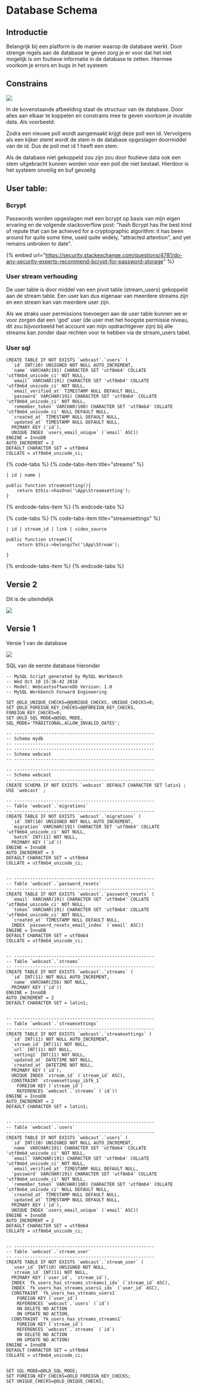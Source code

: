 # Database Schema

## Introductie

Belangrijk bij een platform is de manier waarop de database werkt. Door strenge regels aan de database te geven zorg je er voor dat het niet mogelijk is om foutieve informatie in de database te zetten. Hiermee voorkom je errors en bugs in het systeem

## Constrains

![](../.gitbook/assets/database.jpg)

In de bovenstaande afbeelding staat de structuur van de database. Door alles aan elkaar te koppelen en constrains mee te geven voorkom je invalide data. Als voorbeeld:

Zodra een nieuwe poll wordt aangemaakt krijgt deze poll een id. Vervolgens als een kijker stemt wordt de stem in de database opgeslagen doormiddel van de id. Dus de poll met id 1 heeft een stem.

Als de database niet gekoppeld zou zijn zou door foutieve data ook een stem uitgebracht kunnen worden voor een poll die niet bestaat. Hierdoor is het systeem onveilig en buf gevoelig

## User table:

### Bcrypt

Passwords worden opgeslagen met een bcrypt op basis van mijn eigen ervaring en de volgende stackoverflow post: "hash Bcrypt has the best kind of repute that can be achieved for a cryptographic algorithm: it has been around for quite some time, used quite widely, "attracted attention", and yet remains unbroken to date".

{% embed url="https://security.stackexchange.com/questions/4781/do-any-security-experts-recommend-bcrypt-for-password-storage" %}

### User stream verhouding

De user table is door middel van een pivot table \(stream\_users\) gekoppeld aan de stream table. Een user kan dus eigenaar van meerdere streams zijn en een stream kan van meerdere user zijn. 

Als we straks user permissions toevoegen aan de user table kunnen we er voor zorgen dat een 'god' user \(de user met het hoogste permissie niveau, dit zou bijvoorbeeld het account van mijn opdrachtgever zijn\) bij alle streams kan zonder daar rechten voor te hebben via de stream\_users tabel. 

### User sql

```text
CREATE TABLE IF NOT EXISTS `webcast`.`users` (
  `id` INT(10) UNSIGNED NOT NULL AUTO_INCREMENT,
  `name` VARCHAR(191) CHARACTER SET 'utf8mb4' COLLATE 'utf8mb4_unicode_ci' NOT NULL,
  `email` VARCHAR(191) CHARACTER SET 'utf8mb4' COLLATE 'utf8mb4_unicode_ci' NOT NULL,
  `email_verified_at` TIMESTAMP NULL DEFAULT NULL,
  `password` VARCHAR(191) CHARACTER SET 'utf8mb4' COLLATE 'utf8mb4_unicode_ci' NOT NULL,
  `remember_token` VARCHAR(100) CHARACTER SET 'utf8mb4' COLLATE 'utf8mb4_unicode_ci' NULL DEFAULT NULL,
  `created_at` TIMESTAMP NULL DEFAULT NULL,
  `updated_at` TIMESTAMP NULL DEFAULT NULL,
  PRIMARY KEY (`id`),
  UNIQUE INDEX `users_email_unique` (`email` ASC))
ENGINE = InnoDB
AUTO_INCREMENT = 2
DEFAULT CHARACTER SET = utf8mb4
COLLATE = utf8mb4_unicode_ci;
```



{% code-tabs %}
{% code-tabs-item title="streams" %}
```text
| id | name |

public function streamsetting(){
    return $this->hasOne('\App\Streamsetting');
}
```
{% endcode-tabs-item %}
{% endcode-tabs %}

{% code-tabs %}
{% code-tabs-item title="streamsettings" %}
```text
| id | stream_id | link | video_source

public function stream(){
    return $this->belongsTo('\App\Stream');
    
}
```
{% endcode-tabs-item %}
{% endcode-tabs %}

## Versie 2

Dit is de uiteindelijk

![](../.gitbook/assets/database.jpg)

## Versie 1

Versie 1 van de database

![](../.gitbook/assets/firstdbsetup.png)

SQL van de eerste database hieronder

```text
-- MySQL Script generated by MySQL Workbench
-- Wed Oct 10 15:36:42 2018
-- Model: WebcastsoftwareDb Version: 1.0
-- MySQL Workbench Forward Engineering

SET @OLD_UNIQUE_CHECKS=@@UNIQUE_CHECKS, UNIQUE_CHECKS=0;
SET @OLD_FOREIGN_KEY_CHECKS=@@FOREIGN_KEY_CHECKS, FOREIGN_KEY_CHECKS=0;
SET @OLD_SQL_MODE=@@SQL_MODE, SQL_MODE='TRADITIONAL,ALLOW_INVALID_DATES';

-- -----------------------------------------------------
-- Schema mydb
-- -----------------------------------------------------
-- -----------------------------------------------------
-- Schema webcast
-- -----------------------------------------------------

-- -----------------------------------------------------
-- Schema webcast
-- -----------------------------------------------------
CREATE SCHEMA IF NOT EXISTS `webcast` DEFAULT CHARACTER SET latin1 ;
USE `webcast` ;

-- -----------------------------------------------------
-- Table `webcast`.`migrations`
-- -----------------------------------------------------
CREATE TABLE IF NOT EXISTS `webcast`.`migrations` (
  `id` INT(10) UNSIGNED NOT NULL AUTO_INCREMENT,
  `migration` VARCHAR(191) CHARACTER SET 'utf8mb4' COLLATE 'utf8mb4_unicode_ci' NOT NULL,
  `batch` INT(11) NOT NULL,
  PRIMARY KEY (`id`))
ENGINE = InnoDB
AUTO_INCREMENT = 3
DEFAULT CHARACTER SET = utf8mb4
COLLATE = utf8mb4_unicode_ci;


-- -----------------------------------------------------
-- Table `webcast`.`password_resets`
-- -----------------------------------------------------
CREATE TABLE IF NOT EXISTS `webcast`.`password_resets` (
  `email` VARCHAR(191) CHARACTER SET 'utf8mb4' COLLATE 'utf8mb4_unicode_ci' NOT NULL,
  `token` VARCHAR(191) CHARACTER SET 'utf8mb4' COLLATE 'utf8mb4_unicode_ci' NOT NULL,
  `created_at` TIMESTAMP NULL DEFAULT NULL,
  INDEX `password_resets_email_index` (`email` ASC))
ENGINE = InnoDB
DEFAULT CHARACTER SET = utf8mb4
COLLATE = utf8mb4_unicode_ci;


-- -----------------------------------------------------
-- Table `webcast`.`streams`
-- -----------------------------------------------------
CREATE TABLE IF NOT EXISTS `webcast`.`streams` (
  `id` INT(11) NOT NULL AUTO_INCREMENT,
  `name` VARCHAR(256) NOT NULL,
  PRIMARY KEY (`id`))
ENGINE = InnoDB
AUTO_INCREMENT = 2
DEFAULT CHARACTER SET = latin1;


-- -----------------------------------------------------
-- Table `webcast`.`streamsettings`
-- -----------------------------------------------------
CREATE TABLE IF NOT EXISTS `webcast`.`streamsettings` (
  `id` INT(11) NOT NULL AUTO_INCREMENT,
  `stream_id` INT(11) NOT NULL,
  `url` INT(11) NOT NULL,
  `setting1` INT(11) NOT NULL,
  `updated_at` DATETIME NOT NULL,
  `created_at` DATETIME NOT NULL,
  PRIMARY KEY (`id`),
  UNIQUE INDEX `stream_id` (`stream_id` ASC),
  CONSTRAINT `streamsettings_ibfk_1`
    FOREIGN KEY (`stream_id`)
    REFERENCES `webcast`.`streams` (`id`))
ENGINE = InnoDB
AUTO_INCREMENT = 2
DEFAULT CHARACTER SET = latin1;


-- -----------------------------------------------------
-- Table `webcast`.`users`
-- -----------------------------------------------------
CREATE TABLE IF NOT EXISTS `webcast`.`users` (
  `id` INT(10) UNSIGNED NOT NULL AUTO_INCREMENT,
  `name` VARCHAR(191) CHARACTER SET 'utf8mb4' COLLATE 'utf8mb4_unicode_ci' NOT NULL,
  `email` VARCHAR(191) CHARACTER SET 'utf8mb4' COLLATE 'utf8mb4_unicode_ci' NOT NULL,
  `email_verified_at` TIMESTAMP NULL DEFAULT NULL,
  `password` VARCHAR(191) CHARACTER SET 'utf8mb4' COLLATE 'utf8mb4_unicode_ci' NOT NULL,
  `remember_token` VARCHAR(100) CHARACTER SET 'utf8mb4' COLLATE 'utf8mb4_unicode_ci' NULL DEFAULT NULL,
  `created_at` TIMESTAMP NULL DEFAULT NULL,
  `updated_at` TIMESTAMP NULL DEFAULT NULL,
  PRIMARY KEY (`id`),
  UNIQUE INDEX `users_email_unique` (`email` ASC))
ENGINE = InnoDB
AUTO_INCREMENT = 2
DEFAULT CHARACTER SET = utf8mb4
COLLATE = utf8mb4_unicode_ci;


-- -----------------------------------------------------
-- Table `webcast`.`stream_user`
-- -----------------------------------------------------
CREATE TABLE IF NOT EXISTS `webcast`.`stream_user` (
  `user_id` INT(10) UNSIGNED NOT NULL,
  `stream_id` INT(11) NOT NULL,
  PRIMARY KEY (`user_id`, `stream_id`),
  INDEX `fk_users_has_streams_streams1_idx` (`stream_id` ASC),
  INDEX `fk_users_has_streams_users1_idx` (`user_id` ASC),
  CONSTRAINT `fk_users_has_streams_users1`
    FOREIGN KEY (`user_id`)
    REFERENCES `webcast`.`users` (`id`)
    ON DELETE NO ACTION
    ON UPDATE NO ACTION,
  CONSTRAINT `fk_users_has_streams_streams1`
    FOREIGN KEY (`stream_id`)
    REFERENCES `webcast`.`streams` (`id`)
    ON DELETE NO ACTION
    ON UPDATE NO ACTION)
ENGINE = InnoDB
DEFAULT CHARACTER SET = utf8mb4
COLLATE = utf8mb4_unicode_ci;


SET SQL_MODE=@OLD_SQL_MODE;
SET FOREIGN_KEY_CHECKS=@OLD_FOREIGN_KEY_CHECKS;
SET UNIQUE_CHECKS=@OLD_UNIQUE_CHECKS;

```

